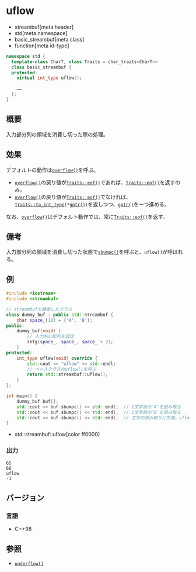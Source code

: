 # uflow
* streambuf[meta header]
* std[meta namespace]
* basic_streambuf[meta class]
* function[meta id-type]

```cpp
namespace std {
  template<class CharT, class Traits = char_traits<CharT>>
  class basic_streambuf {
  protected:
    virtual int_type uflow();

    ……
  };
}
```

## 概要
入力部分列の領域を消費し切った際の処理。

## 効果
デフォルトの動作は[`overflow()`](overflow.md)を呼ぶ。

- [`overflow()`](overflow.md)の戻り値が[`Traits::eof()`](../../string/char_traits/eof.md)であれば、[`Traits::eof()`](../../string/char_traits/eof.md)を返すのみ。
- [`overflow()`](overflow.md)の戻り値が[`Traits::eof()`](../../string/char_traits/eof.md)でなければ、[`Traits::to_int_type`](../../string/char_traits/to_int_type.md)`(*`[`gptr()`](gptr.md)`)`を返しつつ、[`gptr()`](gptr.md)を一つ進める。

なお、[`overflow()`](overflow.md)はデフォルト動作では、常に[`Traits::eof()`](../../string/char_traits/eof.md)を返す。

## 備考
入力部分列の領域を消費し切った状態で[`sbumpc()`](sbumpc.md)を呼ぶと、`uflow()`が呼ばれる。

## 例
```cpp example
#include <iostream>
#include <streambuf>

// streambufを継承したクラス
class dummy_buf : public std::streambuf {
    char space_[10] = {'A', 'B'};
public:
    dummy_buf(void) {
        // 入力列に配列を設定
        setg(space_, space_, space_ + 2);
    }
protected:
    int_type uflow(void) override {
        std::cout << "uflow" << std::endl;
        // ベースクラスのuflow()を呼ぶ
        return std::streambuf::uflow();
    }
};

int main() {
    dummy_buf buf{};
    std::cout << buf.sbumpc() << std::endl;  // 1文字目の’A'を読み取る
    std::cout << buf.sbumpc() << std::endl;  // 2文字目の’B'を読み取る
    std::cout << buf.sbumpc() << std::endl;  // 文字の読み取りに失敗。uflow()が呼ばれ、Traits::eof()が返る
}
```
* std::streambuf::uflow[color ff0000]

### 出力
```
65
66
uflow
-1
```

## バージョン
### 言語
- C++98

## 参照
- [`underflow()`](underflow.md)
